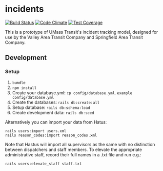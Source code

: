 # incidents

[![Build Status](https://travis-ci.org/umts/incidents.svg?branch=master)](https://travis-ci.org/umts/incidents)
[![Code Climate](https://codeclimate.com/github/umts/incidents/badges/gpa.svg)](https://codeclimate.com/github/umts/incidents)
[![Test Coverage](https://codeclimate.com/github/umts/incidents/badges/coverage.svg)](https://codeclimate.com/github/umts/incidents/coverage)

This is a prototype of UMass Transit's incident tracking model, designed for use by the Valley Area Transit Company and Springfield Area Transit Company.

## Development

### Setup
1. `bundle`
2. `npm install`
3. Create your database.yml: `cp config/database.yml.example config/database.yml`
4. Create the databases: `rails db:create:all`
5. Setup database: `rails db:schema:load`
6. Create development data: `rails db:seed`

Alternatively you can import your data from Hatus:
```
rails users:import users.xml
rails reason_codes:import reason_codes.xml
```
Note that Hastus will import all supervisors as the same with no distinction between dispatchers and staff members.
To elevate the appropriate administrative staff, record their full names in a .txt file and run e.g.:
```
rails users:elevate_staff staff.txt
```
